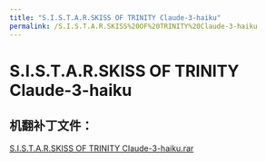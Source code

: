 ```yaml
---
title: "S.I.S.T.A.R.SKISS OF TRINITY Claude-3-haiku"
permalink: /S.I.S.T.A.R.SKISS%20OF%20TRINITY%20Claude-3-haiku
---
```



# S.I.S.T.A.R.SKISS OF TRINITY Claude-3-haiku

## 机翻补丁文件：

[S.I.S.T.A.R.SKISS OF TRINITY Claude-3-haiku.rar](https://github.com/jyxjyx1234/jyxjyx1234.github.io/blob/main/resources/S.I.S.T.A.R.SKISS%20OF%20TRINITY%20Claude-3-haiku.rar)

 

